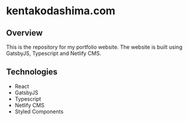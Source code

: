 # kentakodashima.com

## Overview
This is the repository for my portfolio website. The website is built using GatsbyJS, Typescript and Netlify CMS.

## Technologies
- React
- GatsbyJS
- Typescript
- Netlify CMS
- Styled Components
